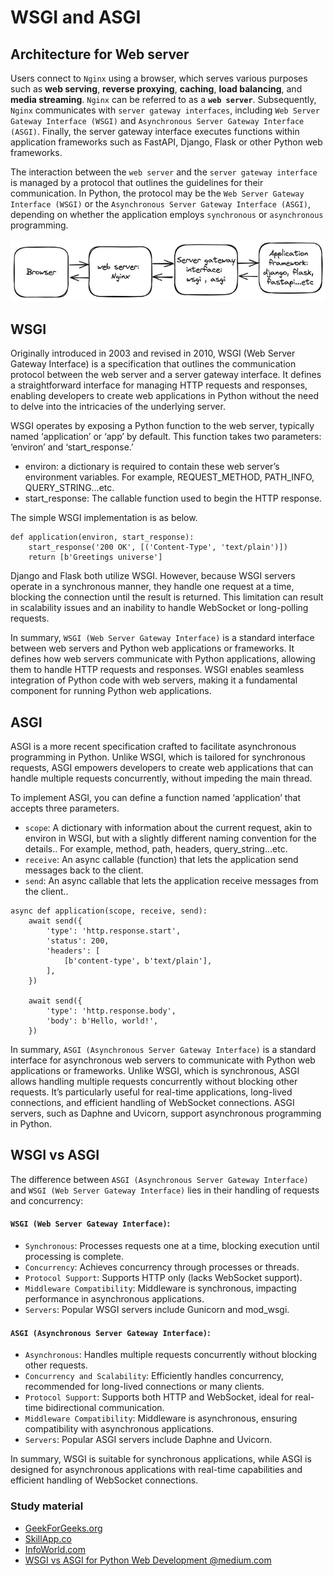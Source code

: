 # WSGI and ASGI

## Architecture for Web server

Users connect to `Nginx` using a browser, which serves various purposes such as **web serving**, **reverse proxying**, **caching**, **load balancing**, and **media streaming**. `Nginx` can be referred to as a **`web server`**. Subsequently, `Nginx` communicates with `server gateway interfaces`, including `Web Server Gateway Interface (WSGI)` and `Asynchronous Server Gateway Interface (ASGI)`. Finally, the server gateway interface executes functions within application frameworks such as FastAPI, Django, Flask or other Python web frameworks.

The interaction between the `web server` and the `server gateway interface` is managed by a protocol that outlines the guidelines for their communication. In Python, the protocol may be the `Web Server Gateway Interface (WSGI)` or the `Asynchronous Server Gateway Interface (ASGI)`, depending on whether the application employs `synchronous` or `asynchronous` programming.

![web-serve](./resources/web-server-request-handle.png)

## WSGI

Originally introduced in 2003 and revised in 2010, WSGI (Web Server Gateway Interface) is a specification that outlines the communication protocol between the web server and a server gateway interface. It defines a straightforward interface for managing HTTP requests and responses, enabling developers to create web applications in Python without the need to delve into the intricacies of the underlying server.

WSGI operates by exposing a Python function to the web server, typically named ‘application’ or ‘app’ by default. This function takes two parameters: ‘environ’ and ‘start_response.’

- environ: a dictionary is required to contain these web server’s environment variables. For example, REQUEST_METHOD, PATH_INFO, QUERY_STRING…etc.
- start_response: The callable function used to begin the HTTP response.

The simple WSGI implementation is as below.

```
def application(environ, start_response):
    start_response('200 OK', [('Content-Type', 'text/plain')])
    return [b'Greetings universe']
```

Django and Flask both utilize WSGI. However, because WSGI servers operate in a synchronous manner, they handle one request at a time, blocking the connection until the result is returned. This limitation can result in scalability issues and an inability to handle WebSocket or long-polling requests.

In summary, `WSGI (Web Server Gateway Interface)` is a standard interface between web servers and Python web applications or frameworks. It defines how web servers communicate with Python applications, allowing them to handle HTTP requests and responses. WSGI enables seamless integration of Python code with web servers, making it a fundamental component for running Python web applications.

## ASGI

ASGI is a more recent specification crafted to facilitate asynchronous programming in Python. Unlike WSGI, which is tailored for synchronous requests, ASGI empowers developers to create web applications that can handle multiple requests concurrently, without impeding the main thread.

To implement ASGI, you can define a function named ‘application’ that accepts three parameters.

- `scope`: A dictionary with information about the current request, akin to environ in WSGI, but with a slightly different naming convention for the details.. For example, method, path, headers, query_string…etc.
- `receive`: An async callable (function) that lets the application send messages back to the client.
- `send`: An async callable that lets the application receive messages from the client..

```
async def application(scope, receive, send):
    await send({
        'type': 'http.response.start',
        'status': 200,
        'headers': [
            [b'content-type', b'text/plain'],
        ],
    })

    await send({
        'type': 'http.response.body',
        'body': b'Hello, world!',
    })
```

In summary, `ASGI (Asynchronous Server Gateway Interface)` is a standard interface for asynchronous web servers to communicate with Python web applications or frameworks. Unlike WSGI, which is synchronous, ASGI allows handling multiple requests concurrently without blocking other requests. It’s particularly useful for real-time applications, long-lived connections, and efficient handling of WebSocket connections. ASGI servers, such as Daphne and Uvicorn, support asynchronous programming in Python.

## WSGI vs ASGI

The difference between `ASGI (Asynchronous Server Gateway Interface)` and `WSGI (Web Server Gateway Interface)` lies in their handling of requests and concurrency:

#### `WSGI (Web Server Gateway Interface)`:

- `Synchronous`: Processes requests one at a time, blocking execution until processing is complete.
- `Concurrency`: Achieves concurrency through processes or threads.
- `Protocol Support`: Supports HTTP only (lacks WebSocket support).
- `Middleware Compatibility`: Middleware is synchronous, impacting performance in asynchronous applications.
- `Servers`: Popular WSGI servers include Gunicorn and mod_wsgi.

#### `ASGI (Asynchronous Server Gateway Interface)`:

- `Asynchronous`: Handles multiple requests concurrently without blocking other requests.
- `Concurrency and Scalability`: Efficiently handles concurrency, recommended for long-lived connections or many clients.
- `Protocol Support`: Supports both HTTP and WebSocket, ideal for real-time bidirectional communication.
- `Middleware Compatibility`: Middleware is asynchronous, ensuring compatibility with asynchronous applications.
- `Servers`: Popular ASGI servers include Daphne and Uvicorn.

In summary, WSGI is suitable for synchronous applications, while ASGI is designed for asynchronous applications with real-time capabilities and efficient handling of WebSocket connections.

### Study material
- [GeekForGeeks.org](https://www.geeksforgeeks.org/difference-between-asgi-and-wsgi-in-django/)
- [SkillApp.co](https://skillapp.co/blog/asgi-vs-wsgi-understanding-the-differences-and-choosing-the-right-framework-for-your-web-application/)
- [InfoWorld.com](https://www.infoworld.com/article/3658336/asgi-explained-the-future-of-python-web-development.html)
- [WSGI vs ASGI for Python Web Development @medium.com](https://medium.com/@commbigo/wsgi-vs-asgi-for-python-web-development-9d9a3c426aa9)